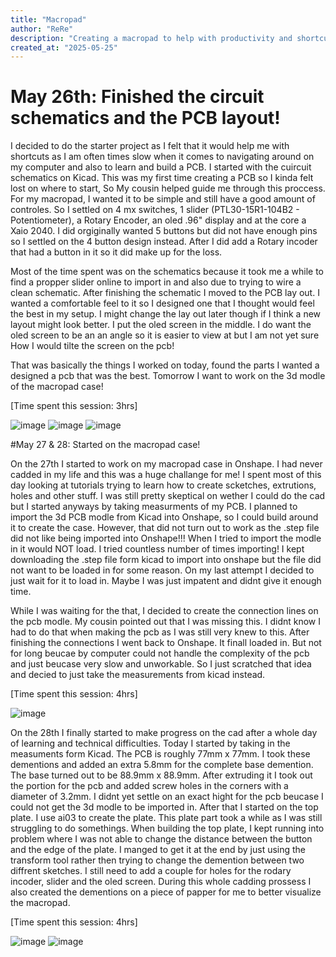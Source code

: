 ```yaml
---
title: "Macropad"
author: "ReRe"
description: "Creating a macropad to help with productivity and shortcuts"
created_at: "2025-05-25"
---
```


# May 26th: Finished the circuit schematics and the PCB layout!

I decided to do the starter project as I felt that it would help me with shortcuts as I am often times slow when it comes to navigating around on my computer and also to learn and build a PCB. I started with the cuircuit schematics on Kicad. This was my first time creating a PCB so I kinda felt lost on where to start, So My cousin helped guide me through this proccess. For my macropad, I wanted it to be simple and still have a good amount of controles. So I settled on 4 mx switches, 1 slider (PTL30-15R1-104B2 - Potentiometer), a Rotary Encoder, an oled .96" display and at the core a Xaio 2040. I did orgiginally wanted 5 buttons but did not have enough pins so I settled on the 4 button design instead. After I did add a Rotary incoder that had a button in it so it did make up for the loss.

Most of the time spent was on the schematics because it took me a while to find a propper slider online to import in and also due to trying to wire a clean schematic. After finishing the schematic I moved to the PCB lay out. I wanted a comfortable feel to it so I designed one that I thought would feel the best in my setup. I might change the lay out later though if I think a new layout might look better. I put the oled screen in the middle. I do want the oled screen to be an an angle so it is easier to view at but I am not yet sure How I would tilte the screen on the pcb! 

That was basically the things I worked on today, found the parts I wanted a designed a pcb that was the best. Tomorrow I want to work on the 3d modle of the macropad case!

[Time spent this session: 3hrs]

![image](https://github.com/user-attachments/assets/52b9c4bc-68d9-487f-9b57-53fbf859b3aa)
![image](https://github.com/user-attachments/assets/090341dd-8112-4bfa-9288-63b527d9080d)
![image](https://github.com/user-attachments/assets/88b5668d-ed0c-4fdd-9b68-dfa67733379c)


#May 27 & 28: Started on the macropad case!

On the 27th I started to work on my macropad case in Onshape. I had never cadded in my life and this was a huge challange for me! I spent most of this day looking at tutorials trying to learn how to create scketches, extrutions, holes and other stuff. I was still pretty skeptical on wether I could do the cad but I started anyways by taking measurments of my PCB. I planned to import the 3d PCB modle from Kicad into Onshape, so I could build around it to create the case. However, that did not turn out to work as the .step file did not like being imported into Onshape!!! When I tried to import the modle in it would NOT load. I tried countless number of times importing! I kept downloading the .step file form kicad to import into onshape but the file did not want to be loaded in for some reason. On my last attempt I decided to just wait for it to load in. Maybe I was just impatent and didnt give it enough time. 

While I was waiting for the that, I decided to create the connection lines on the pcb modle. My cousin pointed out that I was missing this. I didnt know I had to do that when making the pcb as I was still very knew to this. After finishing the connections I went back to Onshape. It finall loaded in. But not for long beucae by computer could not handle the complexity of the pcb and just beucase very slow and unworkable. So I just scratched that idea and decied to just take the measurements from kicad instead. 

[Time spent this session: 4hrs]

![image](https://github.com/user-attachments/assets/55f5f211-256e-48d7-9f3b-411b358f1ac9)


On the 28th I finally started to make progress on the cad after a whole day of learning and technical difficulties. Today I started by taking in the measuments form Kicad. The PCB is roughly 77mm x 77mm. I took these dementions and added an extra 5.8mm for the complete base demention. The base turned out to be 88.9mm x 88.9mm. After extruding it I  took out the portion for the pcb and added screw holes in the corners with a diameter of 3.2mm. I didnt yet settle on an exact hight for the pcb beucase I could not get the 3d modle to be imported in. After that I started on the top plate. I use ai03 to create the plate. This plate part took a while as I was still struggling to do somethings. When building the top plate, I kept running into  problem where I was not able to change the distance between the button and the edge of the plate. I manged to get it at the end by just using the transform tool rather then trying to change the demention between two diffrent sketches. I still need to add a couple for holes for the rodary incoder, slider and the oled screen. During this whole cadding prossess I also created the dementions on a piece of papper for me to better visualize the macropad.

[Time spent this session: 4hrs]

![image](https://github.com/user-attachments/assets/f4ba7f72-b1ed-4eb1-988f-897ea2a38c58)
![image](https://github.com/user-attachments/assets/5c7b74db-5bff-4c99-9893-bc498f8ceadc)





